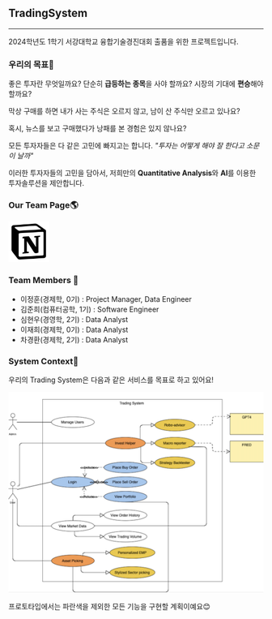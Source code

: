 ## TradingSystem

---

2024학년도 1학기 서강대학교 융합기술경진대회 출품을 위한 프로젝트입니다.

### 우리의 목표🎯

좋은 투자란 무엇일까요? 단순히 **급등하는 종목**을 사야 할까요? 시장의 기대에 **편승**해야 할까요?

막상 구매를 하면 내가 사는 주식은 오르지 않고, 남이 산 주식만 오르고 있나요?

혹시, 뉴스를 보고 구매했다가 낭패를 본 경험은 있지 않나요?

모든 투자자들은 다 같은 고민에 빠지고는 합니다. *"투자는 어떻게 해야 잘 한다고 소문이 날까"*

이러한 투자자들의 고민을 담아서, 저희만의 **Quantitative Analysis**와 **AI**를 이용한 투자솔루션을 제안합니다.

### Our Team Page🌎

[<img src="./images/notion_logo.png" width="80" height="80"/>](https://www.notion.so/tommylee1013/Capstone-2024-daf261c2f9c44bca82b1bf35f819b0a4?pvs=4)

### Team Members 👥

- 이정훈(경제학, 0기) : Project Manager, Data Engineer
- 김준희(컴퓨터공학, 1기) : Software Engineer
- 심현우(경영학, 2기) : Data Analyst
- 이재희(경제학, 0기) : Data Analyst
- 차경환(경제학, 2기) : Data Analyst

### System Context🌟

우리의 Trading System은 다음과 같은 서비스를 목표로 하고 있어요!

![diagram.png](images%2Fdiagram.png)

프로토타입에서는 파란색을 제외한 모든 기능을 구현할 계획이예요😊